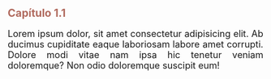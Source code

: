 <h2 style="color: #b16b5f;">Capítulo 1.1</h2>
<p style="text-align: justify; font-size: large;" >Lorem ipsum dolor, sit amet consectetur adipisicing elit. Ab ducimus cupiditate eaque laboriosam labore amet corrupti. Dolore modi vitae nam ipsa hic tenetur veniam doloremque? Non odio doloremque suscipit eum!</p>
<img src="https://i.imgur.com/xpXVZEP.png" alt="">
